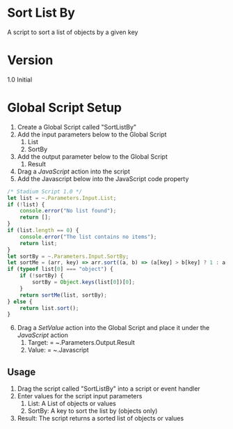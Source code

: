 # Sort List By

A script to sort a list of objects by a given key

# Version 

1.0 Initial

# Global Script Setup
1. Create a Global Script called "SortListBy"
2. Add the input parameters below to the Global Script
   1. List
   2. SortBy
3. Add the output parameter below to the Global Script
   1. Result
4. Drag a *JavaScript* action into the script
5. Add the Javascript below into the JavaScript code property
```javascript
/* Stadium Script 1.0 */
let list = ~.Parameters.Input.List;
if (!list) {
    console.error("No list found");
    return [];
}
if (list.length == 0) { 
    console.error("The list contains no items");
    return list;
}
let sortBy = ~.Parameters.Input.SortBy;
let sortMe = (arr, key) => arr.sort((a, b) => (a[key] > b[key] ? 1 : a[key] < b[key] ? -1 : 0));
if (typeof list[0] === "object") {
    if (!sortBy) {
        sortBy = Object.keys(list[0])[0];
    }
    return sortMe(list, sortBy);
} else { 
    return list.sort();
}
```
6. Drag a *SetValue* action into the Global Script and place it under the *JavaScript* action
   1. Target: = ~.Parameters.Output.Result
   2. Value: = ~.Javascript

## Usage
1. Drag the script called "SortListBy" into a script or event handler
2. Enter values for the script input parameters
   1. List: A List of objects or values
   2. SortBy: A key to sort the list by (objects only)
3. Result: The script returns a sorted list of objects or values